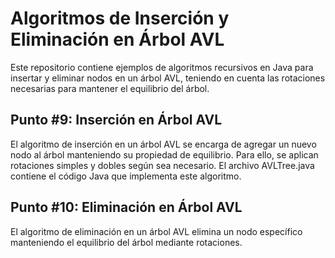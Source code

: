 # Algoritmos de Inserción y Eliminación en Árbol AVL
Este repositorio contiene ejemplos de algoritmos recursivos en Java para insertar y eliminar nodos en un árbol AVL, teniendo en cuenta las rotaciones necesarias para mantener el equilibrio del árbol.

## Punto #9: Inserción en Árbol AVL
El algoritmo de inserción en un árbol AVL se encarga de agregar un nuevo nodo al árbol manteniendo su propiedad de equilibrio. Para ello, se aplican rotaciones simples y dobles según sea necesario. El archivo AVLTree.java contiene el código Java que implementa este algoritmo.
## Punto #10: Eliminación en Árbol AVL
El algoritmo de eliminación en un árbol AVL elimina un nodo específico manteniendo el equilibrio del árbol mediante rotaciones.
